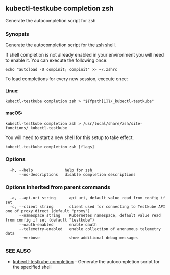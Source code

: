## kubectl-testkube completion zsh

Generate the autocompletion script for zsh

### Synopsis

Generate the autocompletion script for the zsh shell.

If shell completion is not already enabled in your environment you will need
to enable it.  You can execute the following once:

	echo "autoload -U compinit; compinit" >> ~/.zshrc

To load completions for every new session, execute once:

#### Linux:

	kubectl-testkube completion zsh > "${fpath[1]}/_kubectl-testkube"

#### macOS:

	kubectl-testkube completion zsh > /usr/local/share/zsh/site-functions/_kubectl-testkube

You will need to start a new shell for this setup to take effect.


```
kubectl-testkube completion zsh [flags]
```

### Options

```
  -h, --help              help for zsh
      --no-descriptions   disable completion descriptions
```

### Options inherited from parent commands

```
  -a, --api-uri string      api uri, default value read from config if set
  -c, --client string       client used for connecting to Testkube API one of proxy|direct (default "proxy")
      --namespace string    Kubernetes namespace, default value read from config if set (default "testkube")
      --oauth-enabled       enable oauth
      --telemetry-enabled   enable collection of anonumous telemetry data
      --verbose             show additional debug messages
```

### SEE ALSO

* [kubectl-testkube completion](kubectl-testkube_completion.md)	 - Generate the autocompletion script for the specified shell

